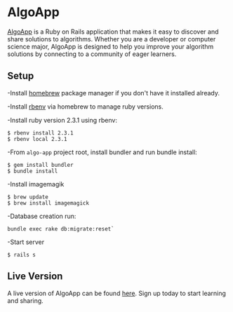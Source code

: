 # AlgoApp

[AlgoApp](http://ec2-35-166-176-9.us-west-2.compute.amazonaws.com/posts) is a Ruby on Rails application that makes it easy to discover and share solutions to algorithms. Whether you are a developer or computer science major, AlgoApp is designed to help you improve your algorithm solutions by connecting to a community of eager learners.

## Setup

-Install [homebrew](https://brew.sh/) package manager if you don't have it installed already.

-Install [rbenv](https://github.com/rbenv/rbenv#homebrew-on-mac-os-x) via homebrew to manage ruby versions.

-Install ruby version 2.3.1 using rbenv:
```
$ rbenv install 2.3.1
$ rbenv local 2.3.1
```

-From `algo-app` project root, install bundler and run bundle install:
```
$ gem install bundler
$ bundle install
```

-Install imagemagik
```
$ brew update
$ brew install imagemagick
```

-Database creation run:
```
bundle exec rake db:migrate:reset`
```

-Start server
```
$ rails s
```

## Live Version

A live version of AlgoApp can be found [here](http://ec2-35-166-176-9.us-west-2.compute.amazonaws.com/posts). Sign up today to start learning and sharing.
